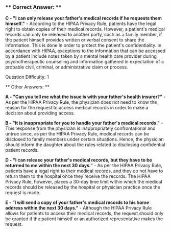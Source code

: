 ### ** Correct Answer: **

**C - "I can only release your father's medical records if he requests them himself."** - According to the HIPAA Privacy Rule, patients have the legal right to obtain copies of their medical records. However, a patient's medical records can only be released to another party, such as a family member, if the patient himself provides written or verbal consent to share the information. This is done in order to protect the patient's confidentiality. In accordance with HIPAA, exceptions to the information that can be accessed by a patient include notes taken by a mental health care provider during psychotherapeutic counseling and information gathered in expectation of a probable civil, criminal, or administrative claim or process.

Question Difficulty: 1

** Other Answers: **

**A - "Can you tell me what the issue is with your father's health insurer?"** - As per the HIPAA Privacy Rule, the physician does not need to know the reason for the request to access medical records in order to make a decision about providing access.

**B - "It is inappropriate for you to handle your father's medical records."** - This response from the physician is inappropriately confrontational and untrue since, as per the HIPAA Privacy Rule, medical records can be disclosed to family members under certain situations. Hence, the physician should inform the daughter about the rules related to disclosing confidential patient records.

**D - "I can release your father's medical records, but they have to be returned to me within the next 30 days.”** - As per the HIPAA Privacy Rule, patients have a legal right to their medical records, and they do not have to return them to the hospital once they receive the records. The HIPAA Privacy Rule, however, places a 30-day time limit within which the medical records should be released by the hospital or physician practice once the request is made.

**E - “I will send a copy of your father's medical records to his home address within the next 30 days.”** - Although the HIPAA Privacy Rule allows for patients to access their medical records, the request should only be granted if the patient himself or an authorized representative makes the request.

